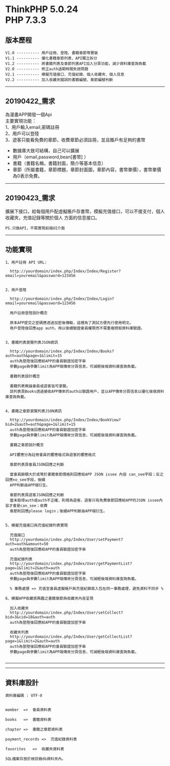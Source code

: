 ThinkPHP 5.0.24                                                                                      
PHP 7.3.3                                                                                         
===============

## 版本歷程

~~~
V1.0 ---------- 用戶註冊、登陸、書籍章節等實裝                                                 
V1.1 ---------- 優化書籍章節列表，API獨立拆分
V1.2 ---------- 將書籍列表及章節列表API加入分頁功能，減少資料庫查詢負載  
V2.0 ---------- 修正auth過期時間失效問題            
V2.1 ---------- 模擬充值接口、充值紀錄、個人收藏夾、個人信息   
V2.2 ---------- 加入收藏夾錯誤的書籍編號、章節編號判斷                                
~~~

--------------------------------------------------------------------------------------------------

## 20190422_需求

為漫畫APP開發一個Api                                                                              
主要實現功能：                                                                                    
1、用戶輸入email,密碼註冊                                                                         
2、用戶可以登陸                                                                                   
3、遊客只能看免費的章節，收費章節必須註冊，並且賬戶有足夠的書幣                                   



 + 數據庫大致可結構，自己可以擴展                                                                 
 + 用戶（email,password,bean[書幣] ）                                                             
 + 書籍（書籍名稱，書籍封面，簡介等基本信息）
 + 章節（所屬書籍，章節標題，章節封面圖，章節內容，書幣單價），書幣單價為0表示免費。

--------------------------------------------------------------------------------------------------

## 20190423_需求

擴展下接口，給每個用戶配虛擬賬戶存書幣，模擬充值接口，可以不接支付，個人收藏夾，充值記錄等關於個人
方面的信息接口。

`PS.只做API，不需實現前端UI介面`

--------------------------------------------------------------------------------------------------

## 功能實現

~~~
1、用戶註冊 API URL:

  http://yourdomain/index.php/Index/Index/Register?email=youremail&password=123456


2、用戶登陸

  http://yourdomain/index.php/Index/Index/Login?email=youremail&password=123456

  用戶註冊登陸設計概念

  原本APP提交之密碼應透過加密後傳輸，這裡為了測試方便先行使用明文。                                 
  用戶登陸後回應app auth，用以後續驗證會員權限而不需重複撈取資料庫驗證。                            


3、書籍列表瀏覽列表JSON資訊

  http://yourdomain/index.php/Index/Index/Books?auth=auth&page=1&limit=15                           
  auth為登陸後回應給APP的會員驗證加密字串
  參數page與參數limit為APP端傳來分頁信息，可減輕後端資料庫查詢負載。

  書籍列表設計概念

  書籍列表無論會員或遊客皆可瀏覽。                                                                  
  該列表頁Books透過接收APP傳來的auth以驗證用戶，並以APP傳來分頁信息以優化後端資料庫查詢負載。


4、書籍之章節瀏覽列表JSON資訊

  http://yourdomain/index.php/Index/Index/BookView?bid=2&auth=auth&page=1&limit=15                  
  auth為登陸後回應給APP的會員驗證加密字串
  參數page與參數limit為APP端傳來分頁信息，可減輕後端資料庫查詢負載。

  書籍之章節設計概念

  API響應分為註冊會員的響應格式與遊客的響應格式

  章節列表頁會員JSON回應之判斷

  當會員餘額大於或等於書籍章節價格則回應給APP JSON issee 內容 can_see字段；反之回應no_see字段，後續
  APP判斷由APP端衍生。

  章節列表頁遊客JSON回應之判斷
  當未取得auth或auth不正確，則視為遊客，遊客只有免費章節回應給APP的JSON issee內容才會是can_see；收費
  章節則回應please login；後續APP判斷由APP端衍生。


5、模擬充值接口與充值紀錄列表實現

  充值接口
  http://yourdomain/index.php/Index/User/setPayment?auth=auth&amount=50
  auth為登陸後回應給APP的會員驗證加密字串

  充值紀錄列表
  http://yourdomain/index.php/Index/User/getPaymentList?page=1&limit=2&auth=auth
  auth為登陸後回應給APP的會員驗證加密字串
  參數page與參數limit為APP端傳來分頁信息，可減輕後端資料庫查詢負載。 

  % 事務處理 => 充值至會員虛擬帳戶與充值紀錄寫入包在同一事務處理，避免資料不同步 %  
  
6、模擬APP收藏感興趣之書籍章節與收藏夾內容呈現

  加入收藏夾
  http://yourdomain/index.php/Index/User/setCollect?bid=3&cid=18&auth=auth
  auth為登陸後回應給APP的會員驗證加密字串

  收藏夾列表
  http://yourdomain/index.php/Index/User/getCollectList?page=1&limit=2&auth=auth
  auth為登陸後回應給APP的會員驗證加密字串
  參數page與參數limit為APP端傳來分頁信息，可減輕後端資料庫查詢負載。


~~~

--------------------------------------------------------------------------------------------------
--------------------------------------------------------------------------------------------------


## 資料庫設計

~~~
資料庫編碼 : UTF-8


member	=>	會員資料表

books	=>	書籍資料表

chapter	=>	書籍之章節資料表

payment_records	=>	充值紀錄資料表

favorites	=>	收藏夾資料表

SQL檔案存放於根目錄db資料夾內。
~~~
